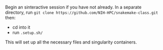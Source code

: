 Begin an sinteractive session if you have not already.
In a separate directory, run `git clone https://github.com/NIH-HPC/snakemake-class.git` then:
- cd into it
- run `.setup.sh/`

This will set up all the necessary files and singularity containers.
